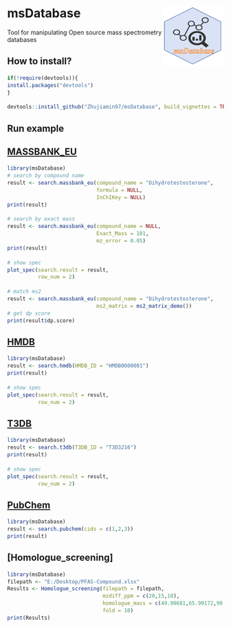 # msDatabase <img src="man/figures/msDatabase.png" align="right" alt="msDatabase logo" style="height: 140px;"></a>

Tool for manipulating Open source mass spectrometry databases

## How to install?

``` r
if(!require(devtools)){
install.packages("devtools")
}

devtools::install_github("Zhujiamin97/msDatabase", build_vignettes = TRUE)
```

## Run example
## [MASSBANK_EU](https://massbank.eu/MassBank/Search)
``` r
library(msDatabase)
# search by compound name
result <- search.massbank_eu(compound_name = "Dihydrotestosterone",
                             formula = NULL,
                             InChIKey = NULL)
print(result)

# search by exact mass
result <- search.massbank_eu(compound_name = NULL,
                             Exact_Mass = 101,
                             mz_error = 0.05)
print(result)

# show spec
plot_spec(search.result = result,
          row_num = 2)

# match ms2
result <- search.massbank_eu(compound_name = "Dihydrotestosterone",
                             ms2_matrix = ms2_matrix_demo())
# get dp score
print(result$dp.score)
```
## [HMDB](https://hmdb.ca/)
``` r
library(msDatabase)
result <- search.hmdb(HMDB_ID = "HMDB0000001")
print(result)

# show spec
plot_spec(search.result = result,
          row_num = 2)
```
## [T3DB](http://www.t3db.ca/)
``` r
library(msDatabase)
result <- search.t3db(T3DB_ID = "T3D3216")
print(result)

# show spec
plot_spec(search.result = result,
          row_num = 2)
```

## [PubChem](https://pubchem.ncbi.nlm.nih.gov/)
``` r
library(msDatabase)
result <- search.pubchem(cids = c(1,2,3))
print(result)
```

## [Homologue_screening]
``` r
library(msDatabase)
filepath <- "E:/Desktop/PFAS-Compound.xlsx"
Results <- Homologue_screening(filepath = filepath,
                               mzdiff_ppm = c(20,15,10),
                               homologue_mass = c(49.99681,65.99172,99.99361),
                               fold = 10)
print(Results)
```
